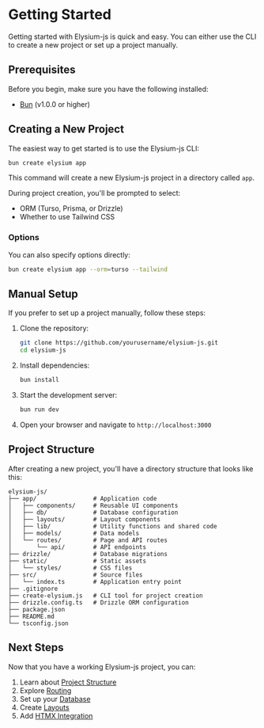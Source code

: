 # Getting Started

Getting started with Elysium-js is quick and easy. You can either use the CLI to create a new project or set up a project manually.

## Prerequisites

Before you begin, make sure you have the following installed:

- [Bun](https://bun.sh/) (v1.0.0 or higher)

## Creating a New Project

The easiest way to get started is to use the Elysium-js CLI:

```bash
bun create elysium app
```

This command will create a new Elysium-js project in a directory called `app`.

During project creation, you'll be prompted to select:
- ORM (Turso, Prisma, or Drizzle)
- Whether to use Tailwind CSS

### Options

You can also specify options directly:

```bash
bun create elysium app --orm=turso --tailwind
```

## Manual Setup

If you prefer to set up a project manually, follow these steps:

1. Clone the repository:
   ```bash
   git clone https://github.com/yourusername/elysium-js.git
   cd elysium-js
   ```

2. Install dependencies:
   ```bash
   bun install
   ```

3. Start the development server:
   ```bash
   bun run dev
   ```

4. Open your browser and navigate to `http://localhost:3000`

## Project Structure

After creating a new project, you'll have a directory structure that looks like this:

```
elysium-js/
├── app/                # Application code
│   ├── components/     # Reusable UI components
│   ├── db/             # Database configuration
│   ├── layouts/        # Layout components
│   ├── lib/            # Utility functions and shared code
│   ├── models/         # Data models
│   └── routes/         # Page and API routes
│       └── api/        # API endpoints
├── drizzle/            # Database migrations
├── static/             # Static assets
│   └── styles/         # CSS files
├── src/                # Source files
│   └── index.ts        # Application entry point
├── .gitignore
├── create-elysium.js   # CLI tool for project creation
├── drizzle.config.ts   # Drizzle ORM configuration
├── package.json
├── README.md
└── tsconfig.json
```

## Next Steps

Now that you have a working Elysium-js project, you can:

1. Learn about [Project Structure](/guide/project-structure)
2. Explore [Routing](/guide/routing)
3. Set up your [Database](/guide/database)
4. Create [Layouts](/guide/layouts)
5. Add [HTMX Integration](/guide/htmx)

